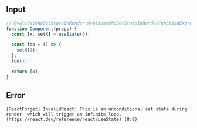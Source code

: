 
## Input

```javascript
// @validateNoSetStateInRender @validateNoSetStateInRenderFunctionExpressions
function Component(props) {
  const [x, setX] = useState(0);

  const foo = () => {
    setX(1);
  };
  foo();

  return [x];
}

```


## Error

```
[ReactForget] InvalidReact: This is an unconditional set state during render, which will trigger an infinite loop. (https://react.dev/reference/react/useState) (8:8)
```
          
      